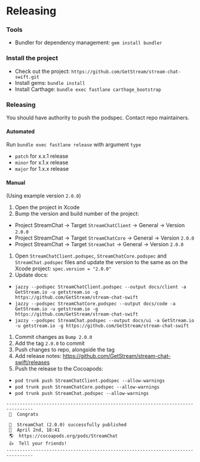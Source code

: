 # Releasing

### Tools

- Bundler for dependency management: `gem install bundler`

### Install the project

- Check out the project: `https://github.com/GetStream/stream-chat-swift.git`
- Install gems: `bundle install`
- Install Carthage: `bundle exec fastlane carthage_bootstrap`

### Releasing

You should have authority to push the podspec. Contact repo maintainers.

#### Automated

Run `bundle exec fastlane release` with argument `type`
- `patch` for x.x.1 release
- `minor` for x.1.x release
- `major` for 1.x.x release

#### Manual

(Using example version `2.0.0`)

1. Open the project in Xcode
1. Bump the version and build number of the project:
  - Project StreamChat → Target `StreamChatClient` → General → Version `2.0.0`
  - Project StreamChat → Target `StreamChatCore` → General → Version `2.0.0`
  - Project StreamChat → Target `StreamChat` → General → Version `2.0.0`
1. Open `StreamChatClient.podspec`, `StreamChatCore.podspec` and `StreamChat.podspec` files and update the version to the same as on the Xcode project: `spec.version = "2.0.0"`
1. Update docs:
  - `jazzy --podspec StreamChatClient.podspec --output docs/client -a GetStream.io -u getstream.io -g https://github.com/GetStream/stream-chat-swift`
  - `jazzy --podspec StreamChatCore.podspec --output docs/code -a GetStream.io -u getstream.io -g https://github.com/GetStream/stream-chat-swift`
  - `jazzy --podspec StreamChat.podspec --output docs/ui -a GetStream.io -u getstream.io -g https://github.com/GetStream/stream-chat-swift`
1. Commit changes as `Bump 2.0.0`
1. Add the tag `2.0.0` to commit
1. Push changes to repo, alongside the tag
1. Add release notes: https://github.com/GetStream/stream-chat-swift/releases
1. Push the release to the Cocoapods: 
  - `pod trunk push StreamChatClient.podspec --allow-warnings`
  - `pod trunk push StreamChatCore.podspec --allow-warnings`
  - `pod trunk push StreamChat.podspec --allow-warnings`

```
--------------------------------------------------------------------------------
 🎉  Congrats

 🚀  StreamChat (2.0.0) successfully published
 📅  April 2nd, 18:41
 🌎  https://cocoapods.org/pods/StreamChat
 👍  Tell your friends!
--------------------------------------------------------------------------------
```
